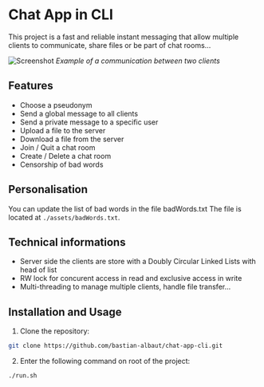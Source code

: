 # Chat App in CLI

This project is a fast and reliable instant messaging that allow multiple clients to communicate, share files or be part of chat rooms...

![Screenshot](https://github.com/bastian-albaut/Chat-Server-Client-Cli/blob/main/docs/images/headerReadme.png)
*Example of a communication between two clients*

## Features
- Choose a pseudonym
- Send a global message to all clients
- Send a private message to a specific user
- Upload a file to the server
- Download a file from the server 
- Join / Quit a chat room
- Create / Delete a chat room
- Censorship of bad words

## Personalisation
You can update the list of bad words in the file badWords.txt
The file is located at `./assets/badWords.txt`.

## Technical informations
- Server side the clients are store with a Doubly Circular Linked Lists with head of list
- RW lock for concurent access in read and exclusive access in write
- Multi-threading to manage multiple clients, handle file transfer...

## Installation and Usage
1. Clone the repository:
```bash
git clone https://github.com/bastian-albaut/chat-app-cli.git
```
2. Enter the following command on root of the project:
```bash
./run.sh
```



